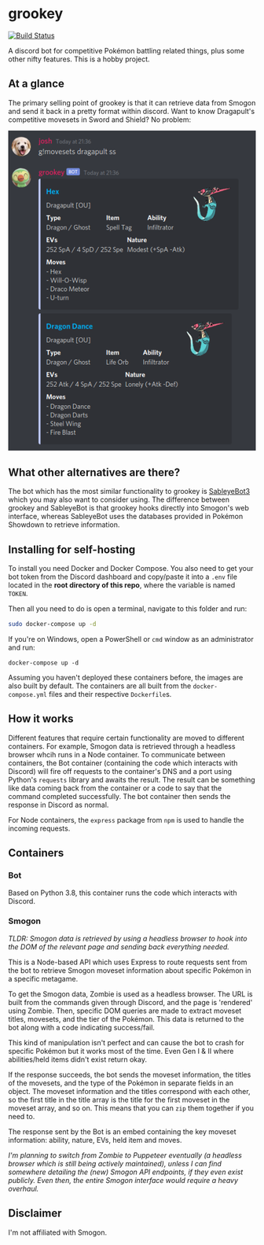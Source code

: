 # grookey

[![Build Status](https://travis-ci.com/moosejaw/grookey.svg?token=rs3GxxmbfsMk74STQmsV&branch=master)](https://travis-ci.com/moosejaw/grookey)

A discord bot for competitive Pokémon battling related things, plus some other nifty features. This is a hobby project.

## At a glance

The primary selling point of grookey is that it can retrieve data from Smogon and send it back in a pretty format within discord. Want to know Dragapult's competitive movesets in Sword and Shield? No problem:

![Screenshot showing Dragapult's moveset information from Smogon](doc/moveset_example.png)

## What other alternatives are there?

The bot which has the most similar functionality to grookey is [SableyeBot3](https://github.com/JsKingBoo/SableyeBot3) which you may also want to consider using. The difference between grookey and SableyeBot is that grookey hooks directly into Smogon's web interface, whereas SableyeBot uses the databases provided in Pokémon Showdown to retrieve information.

## Installing for self-hosting

To install you need Docker and Docker Compose. You also need to get your bot token from the Discord dashboard and copy/paste it into a `.env` file located in the **root directory of this repo**, where the variable is named `TOKEN`.

Then all you need to do is open a terminal, navigate to this folder and run:

```bash
sudo docker-compose up -d
```

If you're on Windows, open a PowerShell or `cmd` window as an administrator and run:

```batch
docker-compose up -d
```

Assuming you haven't deployed these containers before, the images are also built by default. The containers are all built from the `docker-compose.yml` files and their respective `Dockerfile`s.

## How it works

Different features that require certain functionality are moved to different containers. For example, Smogon data is retrieved through a headless browser whcih runs in a Node container. To communicate between containers, the Bot container (containing the code which interacts with Discord) will fire off requests to the container's DNS and a port using Python's `requests` library and awaits the result. The result can be something like data coming back from the container or a code to say that the command completed successfully. The bot container then sends the response in Discord as normal.

For Node containers, the `express` package from `npm` is used to handle the incoming requests.

## Containers

### Bot

Based on Python 3.8, this container runs the code which interacts with Discord.

### Smogon

*TLDR: Smogon data is retrieved by using a headless browser to hook into the DOM of the relevant page and sending back everything needed.*

This is a Node-based API which uses Express to route requests sent from the bot to retrieve Smogon moveset information about specific Pokémon in a specific metagame.

To get the Smogon data, Zombie is used as a headless browser. The URL is built from the commands given through Discord, and the page is 'rendered' using Zombie. Then, specific DOM queries are made to extract moveset titles, movesets, and the tier of the Pokémon. This data is returned to the bot along with a code indicating success/fail.

This kind of manipulation isn't perfect and can cause the bot to crash for specific Pokémon but it works most of the time. Even Gen I & II where abilities/held items didn't exist return okay.

If the response succeeds, the bot sends the moveset information, the titles of the movesets, and the type of the Pokémon in separate fields in an object. The moveset information and the titles correspond with each other, so the first title in the title array is the title for the first moveset in the moveset array, and so on. This means that you can `zip` them together if you need to.

The response sent by the Bot is an embed containing the key moveset information: ability, nature, EVs, held item and moves.

*I'm planning to switch from Zombie to Puppeteer eventually (a headless browser which is still being actively maintained), unless I can find somewhere detailing the (new) Smogon API endpoints, if they even exist publicly. Even then, the entire Smogon interface would require a heavy overhaul.*

## Disclaimer

I'm not affiliated with Smogon.
